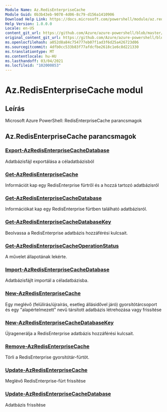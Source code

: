 ```yaml
---
Module Name: Az.RedisEnterpriseCache
Module Guid: 0b3b43eb-9078-4d06-8c79-d156a1410906
Download Help Link: https://docs.microsoft.com/powershell/module/az.redisenterprisecache
Help Version: 1.0.0.0
Locale: en-US
content_git_url: https://github.com/Azure/azure-powershell/blob/master/src/RedisEnterpriseCache/help/Az.RedisEnterpriseCache.md
original_content_git_url: https://github.com/Azure/azure-powershell/blob/master/src/RedisEnterpriseCache/help/Az.RedisEnterpriseCache.md
ms.openlocfilehash: a052d8a84c754777eb07f1ad3f6d25a426723d06
ms.sourcegitcommit: 4dfb0cc533b83f77afdcfbe2618c1e6c8d221330
ms.translationtype: MT
ms.contentlocale: hu-HU
ms.lasthandoff: 03/04/2021
ms.locfileid: "102000853"
---
```

# Az.RedisEnterpriseCache modul
## Leírás
Microsoft Azure PowerShell: RedisEnterpriseCache parancsmagok

## Az.RedisEnterpriseCache parancsmagok
### [Export-AzRedisEnterpriseCacheDatabase](Export-AzRedisEnterpriseCacheDatabase.md)
Adatbázisfájl exportálása a céladatbázisból

### [Get-AzRedisEnterpriseCache](Get-AzRedisEnterpriseCache.md)
Információt kap egy RedisEnterprise fürtről és a hozzá tartozó adatbázisról

### [Get-AzRedisEnterpriseCacheDatabase](Get-AzRedisEnterpriseCacheDatabase.md)
Információkat kap egy RedisEnterprise fürtben található adatbázisról.

### [Get-AzRedisEnterpriseCacheDatabaseKey](Get-AzRedisEnterpriseCacheDatabaseKey.md)
Beolvassa a RedisEnterprise adatbázis hozzáférési kulcsait.

### [Get-AzRedisEnterpriseCacheOperationStatus](Get-AzRedisEnterpriseCacheOperationStatus.md)
A művelet állapotának lekérte.

### [Import-AzRedisEnterpriseCacheDatabase](Import-AzRedisEnterpriseCacheDatabase.md)
Adatbázisfájlt importál a céladatbázisba.

### [New-AzRedisEnterpriseCache](New-AzRedisEnterpriseCache.md)
Egy meglévő (felülírás/újraírás, esetleg állásidővel járó) gyorsítótárcsoport és egy "alapértelmezett" nevű társított adatbázis létrehozása vagy frissítése

### [New-AzRedisEnterpriseCacheDatabaseKey](New-AzRedisEnterpriseCacheDatabaseKey.md)
Újragenerálja a RedisEnterprise adatbázis hozzáférési kulcsait.

### [Remove-AzRedisEnterpriseCache](Remove-AzRedisEnterpriseCache.md)
Törli a RedisEnterprise gyorsítótár-fürtöt.

### [Update-AzRedisEnterpriseCache](Update-AzRedisEnterpriseCache.md)
Meglévő RedisEnterprise-fürt frissítése

### [Update-AzRedisEnterpriseCacheDatabase](Update-AzRedisEnterpriseCacheDatabase.md)
Adatbázis frissítése

